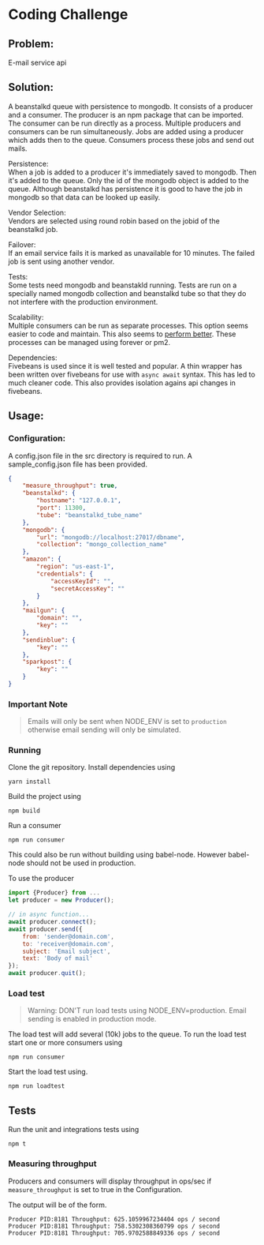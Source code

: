 # Coding Challenge

## Problem:
E-mail service api

## Solution:  
A beanstalkd queue with persistence to mongodb. It consists of a producer and a consumer. The producer is an npm package that can be imported. The consumer can be run directly as a process. Multiple producers and consumers can be run simultaneously. Jobs are added using a producer which adds then to the queue. Consumers process these jobs and send out mails.

Persistence:  
When a job is added to a producer it's immediately saved to mongodb. Then it's added to the queue. Only the id of the mongodb object is added to the queue. Although beanstalkd has persistence it is good to have the job in mongodb so that data can be looked up easily.

Vendor Selection:  
Vendors are selected using round robin based on the jobid of the beanstalkd job.

Failover:  
If an email service fails it is marked as unavailable for 10 minutes. The failed job is sent using another vendor.

Tests:  
Some tests need mongodb and beanstakld running. Tests are run on a specially named mongodb collection and beanstalkd tube so that they do not interfere with the production environment.

Scalability:  
Multiple consumers can be run as separate processes. This option seems easier to code and maintain. This also seems to [perform better](https://medium.com/@fermads/node-js-process-load-balancing-comparing-cluster-iptables-and-nginx-6746aaf38272). These processes can be managed using forever or pm2.

Dependencies:  
Fivebeans is used since it is well tested and popular. A thin wrapper has been written over fivebeans for use with `async await` syntax. This has led to much cleaner code. This also provides isolation agains api changes in fivebeans.


## Usage:  
### Configuration:
A config.json file in the src directory is required to run. A sample_config.json file has been provided.
```json
{
    "measure_throughput": true,
    "beanstalkd": {
		"hostname": "127.0.0.1",
		"port": 11300,
		"tube": "beanstalkd_tube_name"
	},
    "mongodb": {
        "url": "mongodb://localhost:27017/dbname",
        "collection": "mongo_collection_name"
    },
    "amazon": {
        "region": "us-east-1",
        "credentials": {
            "accessKeyId": "",
            "secretAccessKey": ""
        }
    },
    "mailgun": {
        "domain": "",
        "key": ""
    },
    "sendinblue": {
        "key": ""
    },
    "sparkpost": {
        "key": ""
    }
}
```

### Important Note
> Emails will only be sent when NODE_ENV is set to `production` otherwise email sending will only be simulated.

### Running
Clone the git repository. Install dependencies using
```
yarn install
```  
Build the project using
```
npm build
```  
Run a consumer
```
npm run consumer
```  

This could also be run without building using babel-node. However babel-node should not be used in production.

To use the producer  
```javascript
import {Producer} from ...  
let producer = new Producer();

// in async function...
await producer.connect();
await producer.send({
    from: 'sender@domain.com',
    to: 'receiver@domain.com',
    subject: 'Email subject',
    text: 'Body of mail'
});
await producer.quit();
```

### Load test
> Warning: DON'T run load tests using NODE_ENV=production. Email sending is enabled in production mode.

The load test will add several (10k) jobs to the queue. To run the load test start one or more consumers using
```
npm run consumer
```

Start the load test using.
```
npm run loadtest
```

## Tests  
Run the unit and integrations tests using
```
npm t
```  

### Measuring throughput
Producers and consumers will display throughput in ops/sec if `measure_throughput` is set to true in the Configuration.

The output will be of the form.
```
Producer PID:8181 Throughput: 625.1059967234404 ops / second
Producer PID:8181 Throughput: 758.5302308360799 ops / second
Producer PID:8181 Throughput: 705.9702588849336 ops / second

```
